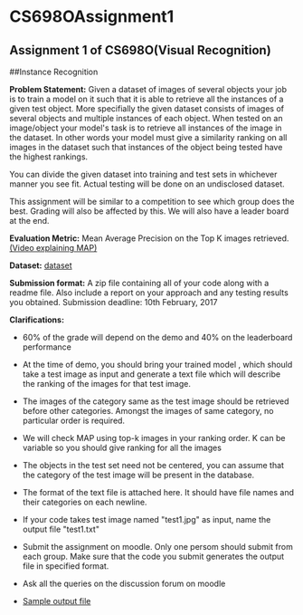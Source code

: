 # CS698OAssignment1
## Assignment 1 of CS698O(Visual Recognition)


##Instance Recognition

**Problem Statement:** 
Given a dataset of images of several objects your job is to train a model on it such that it is able to retrieve all the instances of a given test object. More specifially the given dataset consists of images of several objects and multiple instances of each object. When tested on an image/object your model's task is to retrieve all instances of the image in the dataset. In other words your model must give a similarity ranking on all images in the dataset such that instances of the object being tested have the highest rankings.

You can divide the given dataset into training and test sets in whichever manner you see fit. Actual testing will be done on an undisclosed dataset.

This assignment will be similar to a competition to see which group does the best. Grading will also be affected by this. We will also have a leader board at the end.


**Evaluation Metric:**
Mean Average Precision on the Top K images retrieved. [(Video explaining MAP)](https://www.youtube.com/watch?v=pM6DJ0ZZee0)


**Dataset:** [dataset](http://web.cse.iitk.ac.in/users/cs676/2017_visrec/www/asm1/Dataset.tar.gz)


**Submission format:** A zip file containing all of your code along with a readme file. Also include a report on your approach and any testing results you obtained.
Submission deadline: 10th February, 2017


**Clarifications:**

-	 60% of the grade will depend on the demo and 40% on the leaderboard performance
    
-    At the time of demo, you should bring your trained model , which should take a test image as input and generate a text file which will describe the ranking of the images for that test image.
    
-    The images of the category same as the test image should be retrieved before other categories. Amongst the images of same category, no particular order is required.
    
-    We will check MAP using top-k images in your ranking order. K can be variable so you should give ranking for all the images
    
-    The objects in the test set need not be centered, you can assume that the category of the test image will be present in the database.
    
-    The format of the text file is attached here. It should have file names and their categories on each newline.
    
-    If your code takes test image named "test1.jpg" as input, name the output file "test1.txt"
    
-    Submit the assignment on moodle. Only one persom should submit from each group. Make sure that the code you submit generates the output file in specified format.
    
-    Ask all the queries on the discussion forum on moodle
    
-    [Sample output file](http://web.cse.iitk.ac.in/users/cs676/2017_visrec/www/asm1/imagename.txt)


